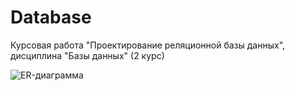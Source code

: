 # Database
Курсовая работа "Проектирование реляционной базы данных", дисциплина "Базы данных" (2 курс)

![ER-диаграмма](https://github.com/user-attachments/assets/051fa3d8-8f7c-42a6-b1e0-eea61fe83933)
